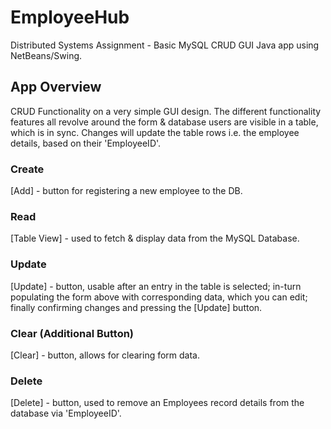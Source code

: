 # EmployeeHub
Distributed Systems Assignment - Basic MySQL CRUD GUI Java app using NetBeans/Swing.  

## App Overview
CRUD Functionality on a very simple GUI design. The different functionality features all revolve around the form & database users are visible in a table, which is in sync. Changes will update the table rows i.e. the employee details, based on their 'EmployeeID'.  

### Create
[Add] - button for registering a new employee to the DB.

### Read
[Table View] - used to fetch & display data from the MySQL Database.

### Update
[Update] - button, usable after an entry in the table is selected; in-turn populating the form above with corresponding data, which you can edit; finally confirming changes and pressing the [Update] button.

### Clear (Additional Button) 
[Clear] - button, allows for clearing form data. 

### Delete
[Delete] - button, used to remove an Employees record details from the database via 'EmployeeID'.
